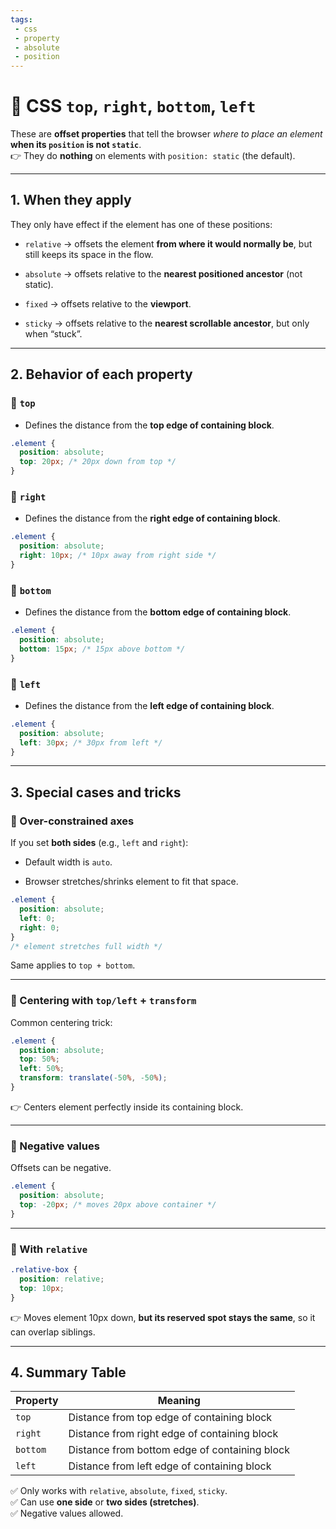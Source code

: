 ```yaml
---
tags: 
 - css
 - property
 - absolute
 - position
---
```


# 📘 CSS `top`, `right`, `bottom`, `left`

These are **offset properties** that tell the browser _where to place an element_ **when its `position` is not `static`**.  
👉 They do **nothing** on elements with `position: static` (the default).

---

## 1. When they apply

They only have effect if the element has one of these positions:

- `relative` → offsets the element **from where it would normally be**, but still keeps its space in the flow.
    
- `absolute` → offsets relative to the **nearest positioned ancestor** (not static).
    
- `fixed` → offsets relative to the **viewport**.
    
- `sticky` → offsets relative to the **nearest scrollable ancestor**, but only when “stuck”.
    

---

## 2. Behavior of each property

### 🔹 `top`

- Defines the distance from the **top edge of containing block**.
    

```css
.element {
  position: absolute;
  top: 20px; /* 20px down from top */
}
```

### 🔹 `right`

- Defines the distance from the **right edge of containing block**.
    

```css
.element {
  position: absolute;
  right: 10px; /* 10px away from right side */
}
```

### 🔹 `bottom`

- Defines the distance from the **bottom edge of containing block**.
    

```css
.element {
  position: absolute;
  bottom: 15px; /* 15px above bottom */
}
```

### 🔹 `left`

- Defines the distance from the **left edge of containing block**.
    

```css
.element {
  position: absolute;
  left: 30px; /* 30px from left */
}
```

---

## 3. Special cases and tricks

### 🔸 Over-constrained axes

If you set **both sides** (e.g., `left` and `right`):

- Default width is `auto`.
    
- Browser stretches/shrinks element to fit that space.
    

```css
.element {
  position: absolute;
  left: 0;
  right: 0;
}
/* element stretches full width */
```

Same applies to `top + bottom`.

---

### 🔸 Centering with `top/left` + `transform`

Common centering trick:

```css
.element {
  position: absolute;
  top: 50%;
  left: 50%;
  transform: translate(-50%, -50%);
}
```

👉 Centers element perfectly inside its containing block.

---

### 🔸 Negative values

Offsets can be negative.

```css
.element {
  position: absolute;
  top: -20px; /* moves 20px above container */
}
```

---

### 🔸 With `relative`

```css
.relative-box {
  position: relative;
  top: 10px;
}
```

👉 Moves element 10px down, **but its reserved spot stays the same**, so it can overlap siblings.

---

## 4. Summary Table

|Property|Meaning|
|---|---|
|`top`|Distance from top edge of containing block|
|`right`|Distance from right edge of containing block|
|`bottom`|Distance from bottom edge of containing block|
|`left`|Distance from left edge of containing block|

✅ Only works with `relative`, `absolute`, `fixed`, `sticky`.  
✅ Can use **one side** or **two sides (stretches)**.  
✅ Negative values allowed.
